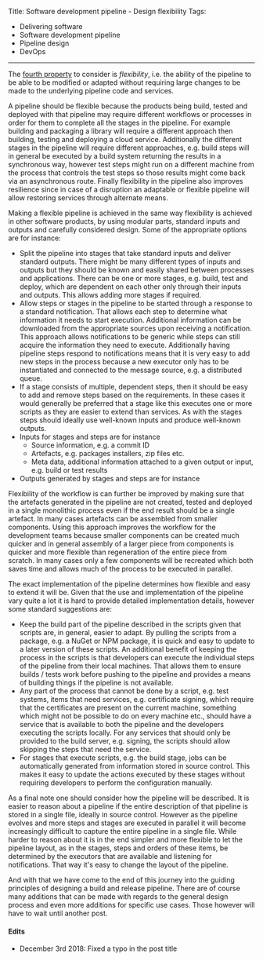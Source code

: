 Title: Software development pipeline - Design flexibility
Tags:
  - Delivering software
  - Software development pipeline
  - Pipeline design
  - DevOps
---

The [fourth property](Software-development-pipeline-Design-introduction.html) to consider is
*flexibility*, i.e. the ability of the pipeline to be able to be modified or adapted without
requiring large changes to be made to the underlying pipeline code and services.

A pipeline should be flexible because the products being build, tested and deployed with that
pipeline may require different workflows or processes in order for them to complete all the
stages in the pipeline. For example building and packaging a library will require a different
approach then building, testing and deploying a cloud service.
Additionally the different stages in the pipeline will require different approaches, e.g. build steps
will in general be executed by a build system returning the results in a synchronous way, however
test steps might run on a different machine from the process that controls the test steps so those
results might come back via an asynchronous route.
Finally flexibility in the pipeline also improves resilience since in case of a disruption
an adaptable or flexible pipeline will allow restoring services through alternate means.

Making a flexible pipeline is achieved in the same way flexibility is achieved in other software
products, by using modular parts, standard inputs and outputs and carefully considered design. Some
of the appropriate options are for instance:

- Split the pipeline into stages that take standard inputs and deliver standard outputs. There might
  be many different types of inputs and outputs but they should be known and easily shared between
  processes and applications. There can be one or more stages, e.g. build, test and deploy, which
  are dependent on each other only through their inputs and outputs. This allows adding more stages
  if required.
- Allow steps or stages in the pipeline to be started through a response to a standard notification.
  That allows each step to determine what information it needs to start execution. Additional
  information can be downloaded from the appropriate sources upon receiving a notification. This
  approach allows notifications to be generic while steps can still acquire the information they
  need to execute. Additionally having pipeline steps respond to notifications means that it is
  very easy to add new steps in the process because a new executor only has to be instantiated
  and connected to the message source, e.g. a distributed queue.
- If a stage consists of multiple, dependent steps, then it should be easy to add and remove
  steps based on the requirements. In these cases it would generally be preferred that a stage like
  this executes one or more scripts as they are easier to extend than services. As with the stages steps
  should ideally use well-known inputs and produce well-known outputs.
- Inputs for stages and steps are for instance
  - Source information, e.g. a commit ID
  - Artefacts, e.g. packages installers, zip files etc.
  - Meta data, additional information attached to a given output or input, e.g. build or test results
- Outputs generated by stages and steps are for instance

Flexibility of the workflow is can further be improved by making sure that the artefacts
generated in the pipeline are not created, tested and deployed in a single monolithic process even
if the end result should be a single artefact. In many cases artefacts can be assembled from smaller
components. Using this approach improves the workflow for the development teams because smaller
components can be created much quicker and in general assembly of a larger piece from components
is quicker and more flexible than regeneration of the entire piece from scratch. In many cases only
a few components will be recreated which both saves time and allows much of the process to be executed
in parallel.

The exact implementation of the pipeline determines how flexible and easy to extend it will be.
Given that the use and implementation of the pipeline vary quite a lot it is hard to provide
detailed implementation details, however some standard suggestions are:

- Keep the build part of the pipeline described in the scripts given that scripts are, in general,
  easier to adapt. By pulling the scripts from a package, e.g. a NuGet or NPM package, it is
  quick and easy to update to a later version of these scripts. An additional benefit of
  keeping the process in the scripts is that developers can execute the individual steps of the pipeline
  from their local machines. That allows them to ensure builds / tests work before pushing to the
  pipeline and provides a means of building things if the pipeline is not available.
- Any part of the process that cannot be done by a script, e.g. test systems, items that need services, e.g.
  certificate signing, which require that the certificates are present on the current machine, something
  which might not be possible to do on every machine etc., should have a service that is available to both
  the pipeline and the developers executing the scripts locally. For any services that should only
  be provided to the build server, e.g. signing, the scripts should allow skipping the steps that
  need the service.
- For stages that execute scripts, e.g. the build stage, jobs can be automatically generated
  from information stored in source control. This makes it easy to update the actions executed by these
  stages without requiring developers to perform the configuration manually.

As a final note one should consider how the pipeline will be described. It is easier to reason about
a pipeline if the entire description of that pipeline is stored in a single file, ideally in source
control. However as the pipeline evolves and more steps and stages are executed in parallel it will
become increasingly difficult to capture the entire pipeline in a single file. While harder to
reason about it is in the end simpler and more flexible to let the pipeline layout, as in the stages,
steps and orders of these items, be determined by the executors that are available and listening for
notifications. That way it's easy to change the layout of the pipeline.

And with that we have come to the end of this journey into the guiding principles of designing
a build and release pipeline. There are of course many additions that can be made with regards to
the general design process and even more additions for specific use cases. Those however will have
to wait until another post.

#### Edits

- December 3rd 2018: Fixed a typo in the post title
